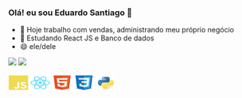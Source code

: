 ### Olá! eu sou Eduardo Santiago 👋

- 🔭 Hoje trabalho com vendas, administrando meu próprio negócio
- 🌱 Estudando React JS e Banco de dados 
- 😄 ele/dele

<div>
  <img height="200em" src="https://github-readme-stats.vercel.app/api?username=EdSantiag0&show_icons=true&theme=tokyonight"/>
  <img height="200em" src="https://github-readme-stats.vercel.app/api/top-langs/?username=EdSantiag0&layout=donut&theme=tokyonight"/>
</div>

<div style="display: inline_block"><br>
  <img align="center" alt="Rafa-Js" height="30" width="40" src="https://raw.githubusercontent.com/devicons/devicon/master/icons/javascript/javascript-plain.svg">
  <img align="center" alt="Rafa-React" height="30" width="40" src="https://raw.githubusercontent.com/devicons/devicon/master/icons/react/react-original.svg">
  <img align="center" alt="Rafa-HTML" height="30" width="40" src="https://raw.githubusercontent.com/devicons/devicon/master/icons/html5/html5-original.svg">
  <img align="center" alt="Rafa-CSS" height="30" width="40" src="https://raw.githubusercontent.com/devicons/devicon/master/icons/css3/css3-original.svg">
  <img align="center" alt="Rafa-Python" height="30" width="40" src="https://raw.githubusercontent.com/devicons/devicon/master/icons/python/python-original.svg">
</div>


